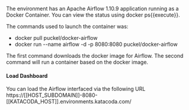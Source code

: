 The environment has an Apache Airflow 1.10.9 application running as a Docker Container. You can view the status using docker ps{{execute}}.

The commands used to launch the container was:

- docker pull puckel/docker-airflow
- docker run --name airflow -d -p 8080:8080 puckel/docker-airflow

The first command downloads the docker image for Airflow.
The second command will run a container based on the docker image.

#### Load Dashboard

You can load the Airflow interfaced via the following URL https://[[HOST_SUBDOMAIN]]-8080-[[KATACODA_HOST]].environments.katacoda.com/

